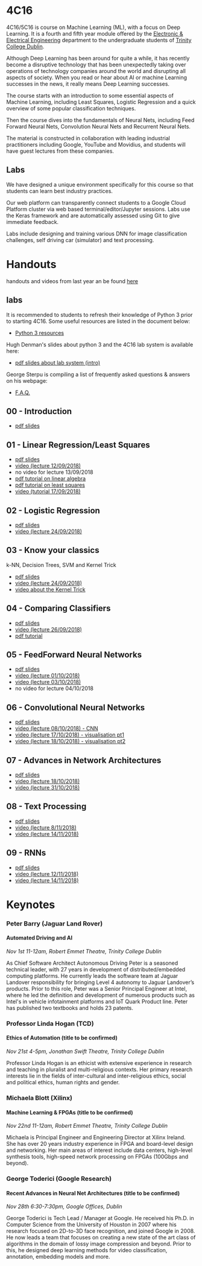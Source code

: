 # 4C16

4C16/5C16 is course on Machine Learning (ML), with a focus on
Deep Learning. It is a fourth and fifth year module offered by the [Electronic &
Electrical Engineering](https://www.tcd.ie/eleceng/) department to the
undergraduate students of [Trinity College Dublin](https://www.tcd.ie).

Although Deep Learning has been around for quite a while, it has recently become
a disruptive technology that has been unexpectedly taking over operations of
technology companies around the world and disrupting all aspects of
society. When you read or hear about AI or machine Learning successes in the
news, it really means Deep Learning successes.

The course starts with an introduction to some essential aspects of Machine
Learning, including Least Squares, Logistic Regression and a quick overview of
some popular classification techniques.

Then the course dives into the fundamentals of Neural Nets, including
Feed Forward Neural Nets, Convolution Neural Nets and Recurrent Neural
Nets.

The material is constructed in collaboration with leading industrial
practitioners including Google, YouTube and Movidius, and students will have
guest lectures from these companies.


## Labs

We have designed a unique environment specifically for this course so
that students can learn best industry practices.

Our web platform can transparently connect students to a Google Cloud
Platform cluster via web based terminal/editor/Jupyter sessions. Labs
use the Keras framework and are automatically assessed using Git to
give immediate feedback.

Labs include designing and training various DNN for image
classification challenges, self driving car (simulator) and text
processing.

# Handouts

handouts and videos from last year an be found [here](https://frcs.github.io/4C16-2017)

## labs

It is recommended to students to refresh their knowledge of Python 3
prior to starting 4C16. Some useful resources are listed in the
document below:

* [Python 3 resources ](/handouts/PreparationPython3.pdf)

Hugh Denman's slides about python 3 and the 4C16 lab system is
available here:

* [pdf slides about lab system (intro)](/handouts/python_lab.no_notes.pdf)

George Sterpu is compiling a list of frequently asked questions & answers on his webpage:
* [F.A.Q.](https://georgesterpu.github.io/4c16.html)

## 00 - Introduction

* [pdf slides](/handouts/handout-00-intro.pdf)

## 01 - Linear Regression/Least Squares

* [pdf slides](/handouts/handout-01-linear-regression.pdf)
* [video (lecture 12/09/2018)](https://youtu.be/BKVqOmpYjas)
* no video for lecture 13/09/2018
* [pdf tutorial on linear algebra](/handouts/tutorial-00-linear-algebra.pdf)
* [pdf tutorial on least squares](/handouts/tutorial-01-linear-regression.pdf)
* [video (tutorial 17/09/2018)](https://youtu.be/VvPtJyy8v2I)

## 02 - Logistic Regression

* [pdf slides](/handouts/handout-02-logistic-regression.pdf)
* [video (lecture 24/09/2018)](https://youtu.be/K1WskVKmmVI)

## 03 - Know your classics

k-NN, Decision Trees, SVM and Kernel Trick

* [pdf slides](/handouts/handout-03-classic-classifiers.pdf)
* [video (lecture 24/09/2018)](https://youtu.be/DVMM8CcrBqE)
* [video about the Kernel Trick](https://youtu.be/aopHnnahrMI)

## 04 - Comparing Classifiers
* [pdf slides](/handouts/handout-04-evaluating-classifier-performance.pdf)
* [video (lecture 26/09/2018)](https://youtu.be/mH35PPUSmVE)
* [pdf tutorial](/handouts/tutorial-04-classifiers-evaluation.pdf)

## 05 - FeedForward Neural Networks
* [pdf slides](/handouts/handout-05-deep-feedforward-networks.pdf)
* [video (lecture 01/10/2018)](https://youtu.be/mzhRzlhrZf4)
* [video (lecture 03/10/2018)](https://youtu.be/MtR7Te39DMw)
* no video for lecture 04/10/2018

## 06 - Convolutional Neural Networks
* [pdf slides](/handouts/handout-06-convolutional-neural-networks.pdf)
* [video (lecture 08/10/2018) - CNN](https://youtu.be/nbcpeb6mpfk)
* [video (lecture 17/10/2018) - visualisation pt1](https://youtu.be/UGEeAKUyQXY)
* [video (lecture 18/10/2018) - visualisation pt2](https://youtu.be/zfipnfjZoLo)

## 07 - Advances in Network Architectures
* [pdf slides](/handouts/handout-07-advances-in-network-architectures.pdf)
* [video (lecture 18/10/2018)](https://youtu.be/yy8nYn1zvco)
* [video (lecture 31/10/2018)](https://youtu.be/7He_f1IvDvs)

## 08 - Text Processing
* [pdf slides](/handouts/handout-08-text-processing.pdf)
* [video (lecture 8/11/2018)](https://youtu.be/sWmaSn_dBkE)
* [video (lecture 14/11/2018)](https://youtu.be/8TMo1cjkbpo)

## 09 - RNNs
* [pdf slides](/handouts/handout-09-recurrent-neural-networks.pdf)
* [video (lecture 12/11/2018)](https://youtu.be/GzqLp4d8ME8)
* [video (lecture 14/11/2018)](https://youtu.be/IssSeVi5kw8)

# Keynotes

### Peter Barry (Jaguar Land Rover)
#### Automated Driving and AI
_Nov 1st 11-12am, Robert Emmet Theatre, Trinity College Dublin_

As Chief Software Architect Autonomous Driving Peter is a seasoned technical leader, with 27 years in development of distributed/embedded computing platforms. He currently leads the software team at Jaguar Landover responsibility for bringing Level 4 autonomy to Jaguar Landover’s products. Prior to this role, Peter
was a Senior Principal Engineer at Intel, where he  led the definition and development  of numerous products such as Intel's in vehicle  infotainment platforms and IoT Quark Product line. Peter has published two textbooks and holds 23 patents.

### Professor Linda Hogan (TCD)
#### Ethics of Automation (title to be confirmed)
_Nov 21st 4-5pm, Jonathan Swift Theatre, Trinity College Dublin_

Professor Linda Hogan is an ethicist with extensive experience in research and teaching in pluralist and multi-religious contexts. Her primary research interests lie in the fields of inter-cultural and inter-religious ethics, social and political ethics, human rights and gender.

### Michaela Blott (Xilinx)
#### Machine Learning &amp; FPGAs (title to be confirmed)
_Nov 22nd 11-12am, Robert Emmet Theatre, Trinity College Dublin_

Michaela is Principal Engineer and Engineering Director at
Xilinx Ireland. She has over 20 years industry experience in FPGA and board-level
design and networking. Her main areas of interest include data
centers, high-level synthesis tools, high-speed network processing on
FPGAs (100Gbps and beyond).

### George Toderici (Google Research)
#### Recent Advances in Neural Net Architectures (title to be confirmed)
_Nov 28th 6:30-7:30pm, Google Offices, Dublin_

George Toderici is Tech Lead / Manager at Google. He received his Ph.D. in Computer Science from the University of Houston in 2007 where his research focused on 2D-to-3D face recognition, and joined Google in 2008.
 He now leads a team that focuses on creating a new state of the art class of algorithms in the domain of lossy image compression and beyond. Prior to this, he designed deep learning methods for video classification, annotation, embedding models and more.
